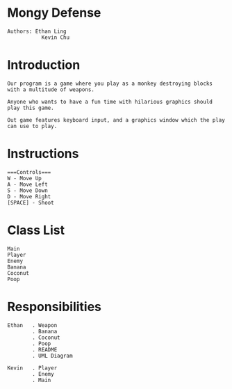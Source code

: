 # Mongy Defense

    Authors: Ethan Ling
               Kevin Chu

# Introduction

    Our program is a game where you play as a monkey destroying blocks with a multitude of weapons. 
    
    Anyone who wants to have a fun time with hilarious graphics should play this game. 
    
    Out game features keyboard input, and a graphics window which the play can use to play. 
    
# Instructions

    ===Controls===
    W - Move Up
    A - Move Left
    S - Move Down
    D - Move Right
    [SPACE] - Shoot
    
# Class List

    Main
    Player
    Enemy
    Banana
    Coconut
    Poop
    
# Responsibilities

    Ethan   . Weapon
            . Banana
            . Coconut
            . Poop
            . README
            . UML Diagram
            
    Kevin   . Player
            . Enemy
            . Main
